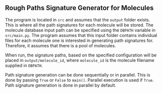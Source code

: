 ## Rough Paths Signature Generator for Molecules

The program is located in `src` and assumes that the `output` folder exists. 
This is where all the path signatures for each molecule will be stored. The molecule database input path can be specified using the `DBPATH` variable in `src/main.py`. The program assumes that this input folder contains individual files for each molecule one is interested in generating path signatures for. Therefore, it assumes that there is a pool of molecules.

When run, the signature paths, based on the specified configuration will be placed in `output/molecule_id`, where `molecule_id` is the molecule filename supplied in `DBPATH`.

Path signature generation can be done sequentially or in parallel. This is done by passing `True` or `False` to `main()`.  Parallel execution is used if `True`. Path signature generation is done in parallel by default.